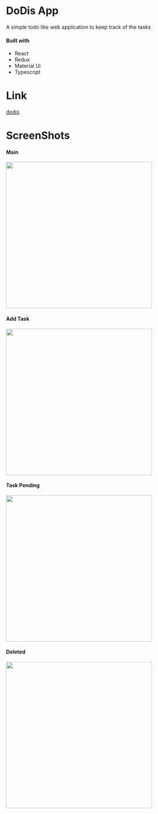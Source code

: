 # DoDis App

A simple todo like web application to keep track of the tasks

#### Built with

- React
- Redux
- Material Ui
- Typescript

# Link

[dodis](https://epic-golick-8ed37e.netlify.app/)

# ScreenShots

#### Main

<img src="https://github.com/mabroor007/do_dis-app/blob/master/main-dodis.png" width="400px" height="auto" />

#### Add Task

<img src="https://github.com/mabroor007/do_dis-app/blob/master/addtask_dodis.png" width="400px" height="auto" />

#### Task Pending

<img src="https://github.com/mabroor007/do_dis-app/blob/master/task-dodis.png" width="400px" height="auto" />

#### Deleted

<img src="https://github.com/mabroor007/do_dis-app/blob/master/deleted.png" width="400px" height="auto" />
